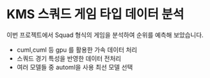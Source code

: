 # KMS 스쿼드 게임 타입 데이터 분석

이번 프로젝트에서 Squad 형식의 게임을 분석하여 순위를 예측해 보았습니다.

- cuml,cuml 등 gpu 를 활용한 가속 데이터 처리
- 스쿼드 경기 특성을 반영한 데이터 전처리
- 여러 모델들 중 automl을 사용 최선 모델 선택